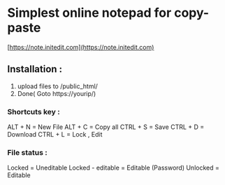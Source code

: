 # Simplest online notepad for copy-paste

[https://note.initedit.com](https://note.initedit.com)

## Installation :

1. upload files to /public_html/
2. Done( Goto https://yourip/)

### Shortcuts key :

ALT  + N = New File
ALT  + C = Copy all
CTRL + S = Save
CTRL + D = Download
CTRL + L = Lock , Edit

### File status :

Locked            = Uneditable
Locked - editable = Editable (Password)
Unlocked          = Editable
